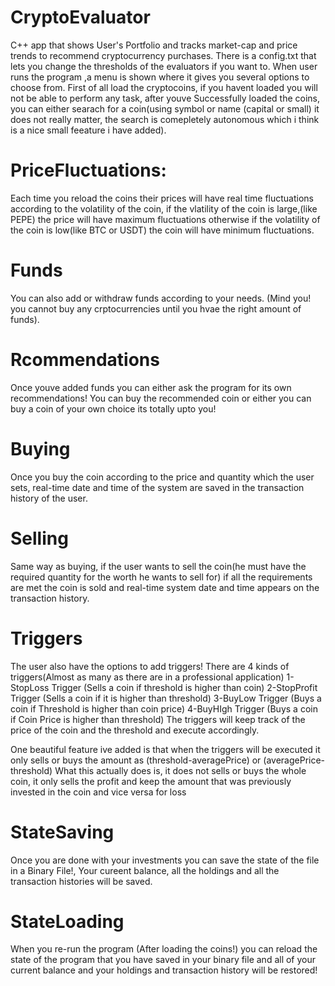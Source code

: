 # CryptoEvaluator

C++ app that shows User's Portfolio and tracks market-cap and price trends to recommend cryptocurrency purchases.
There is a config.txt that lets you change the thresholds of the evaluators if you want to.
When user runs the program ,a menu is shown where it gives you several options to choose from.
First of all load the cryptocoins, if you havent loaded you will not be able to perform any task,
after youve Successfully loaded the coins, you can either searach for a coin(using symbol or name (capital or small) it does not really matter, the search is comepletely autonomous which i think is a nice small feeature i have added).

# PriceFluctuations:

Each time you reload the coins their prices will have real time fluctuations according to the volatility of the coin, if the vlatility of the coin is large,(like PEPE) the price will have maximum fluctuations otherwise if the volatility of the coin is low(like BTC or USDT) the coin will have minimum fluctuations. 


# Funds

You can also add or withdraw funds according to your needs. (Mind you! you cannot buy any crptocurrencies until you hvae the right amount of funds).

# Rcommendations

Once youve added funds you can either ask the program for its own recommendations!
You can buy the recommended coin or either you can buy a coin of your own choice its totally upto you!

# Buying 

Once you buy the coin according to the price and quantity which the user sets, real-time date and time of the system are saved in the transaction history of the user.

# Selling

Same way as buying, if the user wants to sell the coin(he must have the required quantity for the worth he wants to sell for) if all the requirements are met the coin is sold and real-time system date and time appears on the transaction history. 

# Triggers

The user also have the options to add triggers!
There are 4 kinds of triggers(Almost as many as there are in a professional application)
1-StopLoss Trigger (Sells a coin if threshold is higher than coin)
2-StopProfit Trigger (Sells a coin if it is higher than threshold)
3-BuyLow Trigger (Buys a coin if Threshold is higher than coin price)
4-BuyHIgh Trigger (Buys a coin if Coin Price is higher than threshold)
The triggers will keep track of the price of the coin and the threshold and execute accordingly.

One beautiful feature ive added is that when the triggers will be executed it only sells or buys the amount as (threshold-averagePrice) or (averagePrice-threshold) What this actually does is, it does not sells or buys the whole coin, it only sells the profit and keep the amount that was previously invested in the coin and vice versa for loss

# StateSaving

Once you are done with your investments you can save the state of the file in a Binary File!, Your cureent balance, all the holdings and all the transaction histories will be saved.

# StateLoading

When you re-run the program (After loading the coins!) you can reload the state of the program that you have saved in your binary file and all of your current balance and your holdings and transaction history will be restored!
